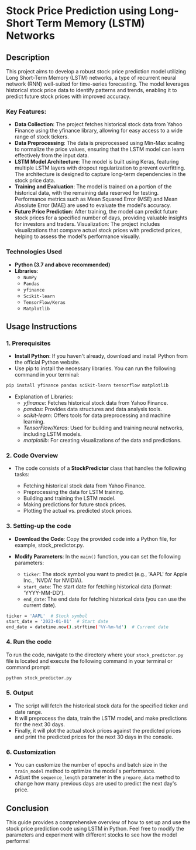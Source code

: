 # Stock Price Prediction using Long-Short Term Memory (LSTM) Networks

## Description
This project aims to develop a robust stock price prediction model utilizing Long Short-Term Memory (LSTM) networks, a type of recurrent neural network (RNN) well-suited for time-series forecasting. The model leverages historical stock price data to identify patterns and trends, enabling it to predict future stock prices with improved accuracy.

### Key Features:
- **Data Collection**: The project fetches historical stock data from Yahoo Finance using the yfinance library, allowing for easy access to a wide range of stock tickers.
- **Data Preprocessing**: The data is preprocessed using Min-Max scaling to normalize the price values, ensuring that the LSTM model can learn effectively from the input data.
- **LSTM Model Architecture**: The model is built using Keras, featuring multiple LSTM layers with dropout regularization to prevent overfitting. The architecture is designed to capture long-term dependencies in the stock price data.
- **Training and Evaluation**: The model is trained on a portion of the historical data, with the remaining data reserved for testing. Performance metrics such as Mean Squared Error (MSE) and Mean Absolute Error (MAE) are used to evaluate the model's accuracy.
- **Future Price Prediction**: After training, the model can predict future stock prices for a specified number of days, providing valuable insights for investors and traders.
Visualization: The project includes visualizations that compare actual stock prices with predicted prices, helping to assess the model's performance visually.

### Technologies Used
- **Python (3.7 and above recommended)**
- **Libraries**: 
  - `NumPy`
  - `Pandas`
  - `yfinance`
  - `Scikit-learn`
  - `TensorFlow/Keras`
  - `Matplotlib`
## Usage Instructions
### 1. Prerequisites
- **Install Python**: If you haven't already, download and install Python from the official Python website.
- Use pip to install the necessary libraries. You can run the following command in your terminal:
```bash
pip install yfinance pandas scikit-learn tensorflow matplotlib
```
- Explanation of Libraries:
  - *yfinance*: Fetches historical stock data from Yahoo Finance.
  - *pandas*: Provides data structures and data analysis tools.
  - *scikit-learn*: Offers tools for data preprocessing and machine learning.
  - *TensorFlow/Keras*: Used for building and training neural networks, including LSTM models.
  - *matplotlib*: For creating visualizations of the data and predictions.


### 2. Code Overview
- The code consists of a **StockPredictor** class that handles the following tasks:

  - Fetching historical stock data from Yahoo Finance.
  - Preprocessing the data for LSTM training.
  - Building and training the LSTM model.
  - Making predictions for future stock prices.
  - Plotting the actual vs. predicted stock prices.
### 3. Setting-up the code
- **Download the Code**: Copy the provided code into a Python file, for example, stock_predictor.py.

- **Modify Parameters**: In the `main()` function, you can set the following parameters:

  - `ticker`: The stock symbol you want to predict (e.g., 'AAPL' for Apple Inc., 'NVDA' for NVIDIA).
  - `start_date`: The start date for fetching historical data (format: 'YYYY-MM-DD').
  - `end_date`: The end date for fetching historical data (you can use the current date).

```bash
ticker = 'AAPL'  # Stock symbol
start_date = '2023-01-01'  # Start date
end_date = datetime.now().strftime('%Y-%m-%d')  # Current date
```

### 4. Run the code

To run the code, navigate to the directory where your `stock_predictor.py` file is located and execute the following command in your terminal or command prompt:

```bash
python stock_predictor.py
```

### 5. Output

- The script will fetch the historical stock data for the specified ticker and date range.
- It will preprocess the data, train the LSTM model, and make predictions for the next 30 days.
- Finally, it will plot the actual stock prices against the predicted prices and print the predicted prices for the next 30 days in the console.

### 6. Customization

- You can customize the number of epochs and batch size in the `train_model` method to optimize the model's performance.
- Adjust the `sequence_length` parameter in the `prepare_data` method to change how many previous days are used to predict the next day's price.


## Conclusion

This guide provides a comprehensive overview of how to set up and use the stock price prediction code using LSTM in Python. Feel free to modify the parameters and experiment with different stocks to see how the model performs!


  
